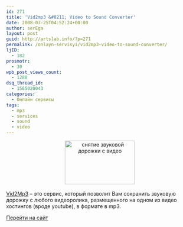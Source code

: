 ```yaml
---
id: 271
title: 'Vid2mp3 &#8211; Video to Sound Converter'
date: 2008-03-25T04:52:24+00:00
author: serEga
layout: post
guid: http://artslab.info/?p=271
permalink: /onlayn-servisyi/vid2mp3-video-to-sound-converter/
ljID:
  - 182
prosmotr:
  - 30
wpb_post_views_count:
  - 1288
dsq_thread_id:
  - 1565020043
categories:
  - Онлайн сервисы
tags:
  - mp3
  - services
  - sound
  - video
---
```

<center>
   <img STYLE="width: 189px; height: 118px" HEIGHT="118" WIDTH="189" BORDER="0" TITLE="снятие звуковой дорожки с видео" ALT="снятие звуковой дорожки с видео" SRC="http://artslab.info/wp-content/uploads/vid2mp3.gif" />
</center>


  
<a TARGET="_blank" HREF="http://www.vidtomp3.com/index.php">Vid2Mp3</a> &#8211; это сервис, который позволит Вам сохранить звуковую дорожку с любого видеоролика, размещенного на одном из видео хостингов (вроде youtube), в формате в mp3.

<a TARGET="_blank" HREF="http://www.vidtomp3.com/index.php">Перейти на сайт</a>